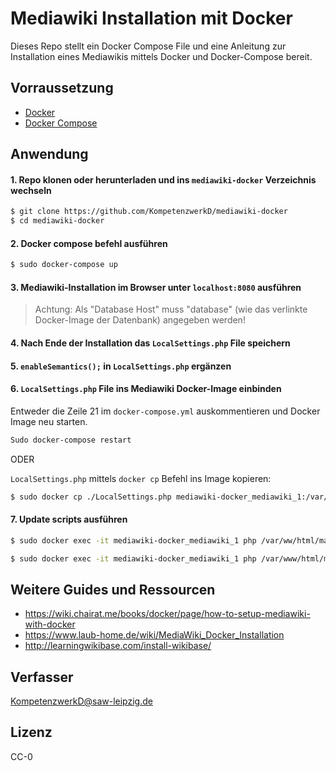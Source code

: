# Mediawiki Installation mit Docker

Dieses Repo stellt ein Docker Compose File und eine Anleitung zur Installation eines Mediawikis mittels Docker und Docker-Compose bereit.

## Vorraussetzung

* [Docker](https://docs.docker.com/install/)
* [Docker Compose](https://docs.docker.com/compose/install/)

## Anwendung

#### 1. Repo klonen oder herunterladen und ins `mediawiki-docker` Verzeichnis wechseln

```zsh
$ git clone https://github.com/KompetenzwerkD/mediawiki-docker
$ cd mediawiki-docker
```

#### 2. Docker compose befehl ausführen

```zsh
$ sudo docker-compose up
```

#### 3. Mediawiki-Installation im Browser unter `localhost:8080` ausführen

> Achtung: Als "Database Host" muss "database" (wie das verlinkte Docker-Image der Datenbank) angegeben werden!

#### 4. Nach Ende der Installation das `LocalSettings.php` File speichern

#### 5. `enableSemantics();` in `LocalSettings.php` ergänzen

#### 6. `LocalSettings.php` File ins Mediawiki Docker-Image einbinden

Entweder die Zeile 21 im `docker-compose.yml` auskommentieren und Docker Image neu starten.

```zsh
Sudo docker-compose restart
``` 

ODER

`LocalSettings.php` mittels `docker cp` Befehl ins Image kopieren:

```zsh
$ sudo docker cp ./LocalSettings.php mediawiki-docker_mediawiki_1:/var/www/html/.
```

#### 7. Update scripts ausführen

```zsh
$ sudo docker exec -it mediawiki-docker_mediawiki_1 php /var/ww/html/maintenance/update.php   

$ sudo docker exec -it mediawiki-docker_mediawiki_1 php /var/www/html/maintenance/runJobs.php
```

## Weitere Guides und Ressourcen

* https://wiki.chairat.me/books/docker/page/how-to-setup-mediawiki-with-docker
* https://www.laub-home.de/wiki/MediaWiki_Docker_Installation
* http://learningwikibase.com/install-wikibase/


## Verfasser 

[KompetenzwerkD@saw-leipzig.de](mailto:kompetenzwerkD@saw-leipzig.de)

## Lizenz

CC-0